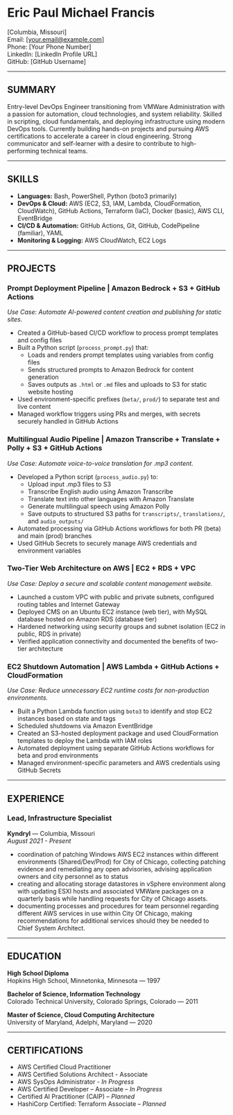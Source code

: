 # Eric Paul Michael Francis

[Columbia, Missouri]  
Email: [your.email@example.com]  
Phone: [Your Phone Number]  
LinkedIn: [LinkedIn Profile URL]  
GitHub: [GitHub Username]  

---

## SUMMARY

Entry-level DevOps Engineer transitioning from VMWare Administration with a passion for automation, cloud technologies, and system reliability. Skilled in scripting, cloud fundamentals, and deploying infrastructure using modern DevOps tools. Currently building hands-on projects and pursuing AWS certifications to accelerate a career in cloud engineering. Strong communicator and self-learner with a desire to contribute to high-performing technical teams.

---

## SKILLS

- **Languages:** Bash, PowerShell, Python (boto3 primarily)  
- **DevOps & Cloud:** AWS (EC2, S3, IAM, Lambda, CloudFormation, CloudWatch), GitHub Actions, Terraform (IaC), Docker (basic), AWS CLI, EventBridge  
- **CI/CD & Automation:** GitHub Actions, Git, GitHub, CodePipeline (familiar), YAML  
- **Monitoring & Logging:** AWS CloudWatch, EC2 Logs  

---

## PROJECTS

### Prompt Deployment Pipeline | Amazon Bedrock + S3 + GitHub Actions  
*Use Case: Automate AI-powered content creation and publishing for static sites.*

- Created a GitHub-based CI/CD workflow to process prompt templates and config files  
- Built a Python script (`process_prompt.py`) that:  
  - Loads and renders prompt templates using variables from config files  
  - Sends structured prompts to Amazon Bedrock for content generation  
  - Saves outputs as `.html` or `.md` files and uploads to S3 for static website hosting  
- Used environment-specific prefixes (`beta/`, `prod/`) to separate test and live content  
- Managed workflow triggers using PRs and merges, with secrets securely handled in GitHub Actions  

### Multilingual Audio Pipeline | Amazon Transcribe + Translate + Polly + S3 + GitHub Actions  
*Use Case: Automate voice-to-voice translation for .mp3 content.*

- Developed a Python script (`process_audio.py`) to:  
  - Upload input .mp3 files to S3  
  - Transcribe English audio using Amazon Transcribe  
  - Translate text into other languages with Amazon Translate  
  - Generate multilingual speech using Amazon Polly  
  - Save outputs to structured S3 paths for `transcripts/`, `translations/`, and `audio_outputs/`  
- Automated processing via GitHub Actions workflows for both PR (beta) and main (prod) branches  
- Used GitHub Secrets to securely manage AWS credentials and environment variables  

### Two-Tier Web Architecture on AWS | EC2 + RDS + VPC  
*Use Case: Deploy a secure and scalable content management website.*

- Launched a custom VPC with public and private subnets, configured routing tables and Internet Gateway  
- Deployed CMS on an Ubuntu EC2 instance (web tier), with MySQL database hosted on Amazon RDS (database tier)  
- Hardened networking using security groups and subnet isolation (EC2 in public, RDS in private)  
- Verified application connectivity and documented the benefits of two-tier architecture  

### EC2 Shutdown Automation | AWS Lambda + GitHub Actions + CloudFormation  
*Use Case: Reduce unnecessary EC2 runtime costs for non-production environments.*

- Built a Python Lambda function using `boto3` to identify and stop EC2 instances based on state and tags  
- Scheduled shutdowns via Amazon EventBridge  
- Created an S3-hosted deployment package and used CloudFormation templates to deploy the Lambda with IAM roles  
- Automated deployment using separate GitHub Actions workflows for beta and prod environments  
- Managed environment-specific parameters and AWS credentials using GitHub Secrets  

---

## EXPERIENCE

### Lead, Infrastructure Specialist  
**Kyndryl** — Columbia, Missouri  
*August 2021 - Present*

- coordination of patching Windows AWS EC2 instances within different environments (Shared/Dev/Prod) for City of Chicago, collecting patching evidence and remediating any open advisories, advising application owners and city personnel as to status 
- creating and allocating storage datastores in vSphere environment along with updating ESXI hosts and associated VMWare packages on a quarterly basis while handling requests for City of Chicago assets. 
- documenting processes and procedures for team personnel regarding different AWS services in use within City Of Chicago, making recommendations for additional services should they be needed to Chief System Architect.  

---

## EDUCATION

**High School Diploma**  
Hopkins High School, Minnetonka, Minnesota — 1997

**Bachelor of Science, Information Technology**  
Colorado Technical University, Colorado Springs, Colorado — 2011

**Master of Science, Cloud Computing Architecture**  
University of Maryland, Adelphi, Maryland — 2020

---

## CERTIFICATIONS

- AWS Certified Cloud Practitioner
- AWS Certified Solutions Architect - Associate
- AWS SysOps Administrator - *In Progress*
- AWS Certified Developer – Associate – *In Progress*  
- Certified AI Practitioner (CAIP) – *Planned*  
- HashiCorp Certified: Terraform Associate – *Planned*  

